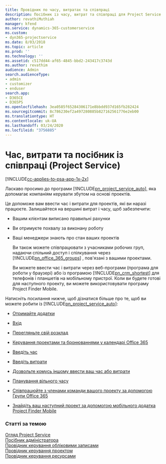```yaml
---
title: Провідник по часу, витратах та співпраці
description: Посібник із часу, витрат та співпраці для Project Service
author: revathiMuthiah
manager: kfend
ms.service: dynamics-365-customerservice
ms.custom:
- dyn365-projectservice
ms.date: 8/03/2018
ms.topic: article
ms.prod: ''
ms.technology: ''
ms.assetid: c517dd44-af65-4845-bbd2-243417c3743d
ms.author: revathim
audience: Admin
search.audienceType:
- admin
- customizer
- enduser
search.app:
- D365CE
- D365PS
ms.openlocfilehash: 3ea0585f65284306171e8bbdd937d165fb282424
ms.sourcegitcommit: 8c786230ef2a497280885b827162561776e2eb00
ms.translationtype: HT
ms.contentlocale: uk-UA
ms.lasthandoff: 03/24/2020
ms.locfileid: "3756885"
---
```

# <a name="time-expense-and-collaboration-guide-project-service"></a>Час, витрати та посібник із співпраці (Project Service)

[!INCLUDE[cc-applies-to-psa-app-1x-2x](../includes/cc-applies-to-psa-app-1x-2x.md)]

Ласкаво просимо до програми [!INCLUDE[pn_project_service_auto](../includes/pn-project-service-auto.md)], яка допомагає компаніям керувати збутом на основі проектів. 
  
 Це допоможе вам ввести час і витрати для проектів, які ви наразі працюєте. Залишайтеся на вершині витрат і часу, щоб забезпечити:  
  
- Вашим клієнтам виписано правильні рахунки  
  
- Ви отримуєте похвалу за виконану роботу  
  
- Ваші менеджери знають про стан ваших проектів  
  
  Ви також можете співпрацювати з учасниками робочих груп, надаючи спільний доступ і спілкування через [!INCLUDE[pn_office_365_groups](../includes/pn-office-365-groups.md)] , пов'язані з вашими проектами.  
  
  Ви можете ввести час і витрати через веб-програми (програма для роботи у браузері) або із програмою [!INCLUDE[pn_crm_shortest](../includes/pn-crm-shortest.md)] для телефонів і планшетів на мобільному пристрої. Коли ви будете готові для наступного проекту, ви можете використовувати програму Project Finder Mobile.  
  
Натисніть посилання нижче, щоб дізнатися більше про те, щоб ви можете робити із [!INCLUDE[pn_project_service_auto](../includes/pn-project-service-auto.md)]:  
  
-   [Отримайте додатки](../project-service/get-apps.md)  
  
-   [Вхід](../project-service/sign-in.md)  
  
-   [Перегляньте свій розклад](../project-service/view-schedule.md)  
  
-   [Керування проектами та бронюваннями у календарі Office 365](../project-service/manage-project-bookings-office-365-calendar.md)  
  
-   [Введіть час](../project-service/enter-time.md)  
  
-   [Введіть витрати](../project-service/enter-expenses.md)  
  
-   [Дозвольте комусь іншому ввести ваш час або витрати](../project-service/allow-someone-else-enter-time-entry-expense.md)  
  
-   [Планування вільного часу ](../project-service/schedule-time-off.md)  
  
-   [Співпрацюйте з членами команди вашого проекту за допомогою Групи Office 365](../project-service/collaborate-project-team-members-office-365-groups.md)  
  
-   [Знайдіть ваш наступний проект за допомогою мобільного додатка Project Finder Mobile](../project-service/find-next-project-finder-mobile-app.md)  
  
### <a name="see-also"></a>Статті за темою  
 [Огляд Project Service](../project-service/overview.md)   
 [Посібник адміністратора](../project-service/admin-guide.md)   
 [Провідник керування обліковими записами](../project-service/account-manager-guide.md)   
 [Провідник керування проектом](../project-service/project-manager-guide.md)   
 [Провідник керування ресурсами](../project-service/resource-manager-guide.md)   
